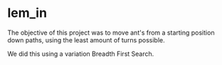 # lem_in

The objective of this project was to move ant's from a starting position down paths, using the least amount of turns possible.

We did this using a variation Breadth First Search.
